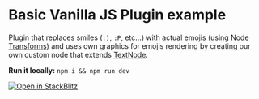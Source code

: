 # Basic Vanilla JS Plugin example

Plugin that replaces smiles (`:)`, `:P`, etc...) with actual emojis (using [Node Transforms](https://lexical.dev/docs/concepts/transforms)) and uses own graphics for emojis rendering by creating our own custom node that extends [TextNode](https://lexical.dev/docs/concepts/nodes#textnode).

**Run it locally:** `npm i && npm run dev`

[![Open in StackBlitz](https://developer.stackblitz.com/img/open_in_stackblitz.svg)](https://stackblitz.com/github/etrepum/lexical-builder/tree/main/apps/vanilla-js-plugin-plan?file=src/emoji-plugin/EmojiPlugin.ts)
